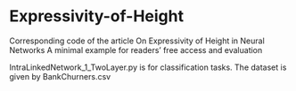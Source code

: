 # Expressivity-of-Height
Corresponding code of the article On Expressivity of Height in Neural Networks
A minimal example for readers’ free access and evaluation

IntraLinkedNetwork_1_TwoLayer.py is for classification tasks.
The dataset is given by BankChurners.csv
